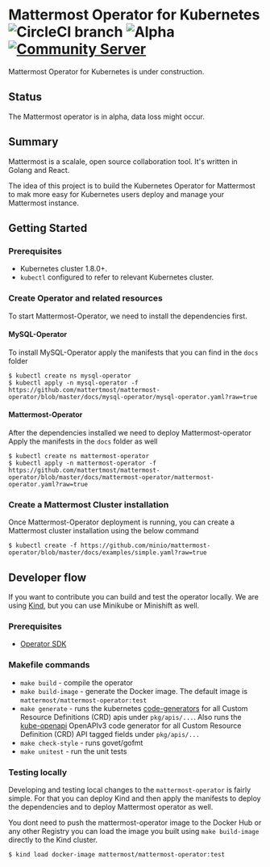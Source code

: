 # Mattermost Operator for Kubernetes ![CircleCI branch](https://img.shields.io/circleci/project/github/mattermost/mattermost-operator/master.svg) ![Alpha](https://img.shields.io/badge/alfa-in%20progress-yellow.svg) [![Community Server](https://img.shields.io/badge/Mattermost_Community-cloud_channel-blue.svg)](https://community.mattermost.com/core/channels/cloud)
Mattermost Operator for Kubernetes is under construction.

## Status

The Mattermost operator is in alpha, data loss might occur.

## Summary

Mattermost is a scalale, open source collaboration tool. It's written in Golang and React.

The idea of this project is to build the Kubernetes Operator for Mattermost to mak more easy for Kubernetes users deploy and manage your Mattermost instance.


## Getting Started

### Prerequisites

- Kubernetes cluster 1.8.0+.
- `kubectl` configured to refer to relevant Kubernetes cluster.

### Create Operator and related resources

To start Mattermost-Operator, we need to install the dependencies first.

#### MySQL-Operator
To install MySQL-Operator apply the manifests that you can find in the `docs` folder

```
$ kubectl create ns mysql-operator
$ kubectl apply -n mysql-operator -f https://github.com/mattertmost/mattermost-operator/blob/master/docs/mysql-operator/mysql-operator.yaml?raw=true
```

#### Mattermost-Operator
After the dependencies installed we need to deploy Mattermost-operator
Apply the manifests in the `docs` folder as well

```
$ kubectl create ns mattermost-operator
$ kubectl apply -n mattermost-operator -f https://github.com/mattertmost/mattermost-operator/blob/master/docs/mattermost-operator/mattermost-operator.yaml?raw=true
```

### Create a Mattermost Cluster installation

Once Mattermost-Operator deployment is running, you can create a Mattermost cluster installation using the below command

```
$ kubectl create -f https://github.com/minio/mattermost-operator/blob/master/docs/examples/simple.yaml?raw=true
```


## Developer flow

If you want to contribute you can build and test the operator locally. We are using [Kind](https://kind.sigs.k8s.io/), but you can use Minikube or Minishift as well.

### Prerequisites

- [Operator SDK](https://github.com/operator-framework/operator-sdk)

### Makefile commands

- `make build` - compile the operator
- `make build-image` - generate the Docker image. The default image is `mattermost/mattermost-operator:test`
- `make generate` - runs the kubernetes [code-generators](https://github.com/kubernetes/code-generator) for all Custom Resource Definitions (CRD) apis under `pkg/apis/...`. Also runs the [kube-openapi](https://github.com/kubernetes/kube-openapi) OpenAPIv3 code generator for all Custom Resource Definition (CRD) API tagged fields under `pkg/apis/...`
- `make check-style` - runs govet/gofmt
- `make unitest` - run the unit tests

### Testing locally

Developing and testing local changes to the `mattermost-operator` is fairly simple. For that you can deploy Kind and then apply the manifests to deploy the dependencies and to deploy Mattermost operator as well.

You dont need to push the mattermost-operator image to the Docker Hub or any other Registry you can load the image you built using `make build-image` directly to the Kind cluster.

```
$ kind load docker-image mattermost/mattermost-operator:test
```
